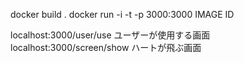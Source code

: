 docker build . 
 docker run -i -t -p 3000:3000 IMAGE ID 

 localhost:3000/user/use ユーザーが使用する画面 
 localhost:3000/screen/show ハートが飛ぶ画面 